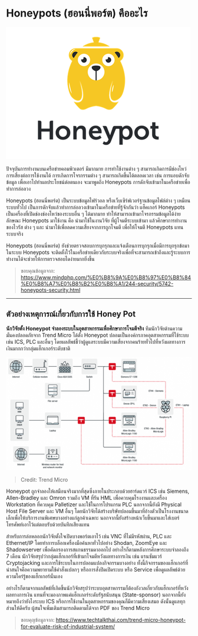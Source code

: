 # Honeypots (ฮอนนี่พอร์ต) คืออะไร

![image](img/Honeypots.png)

ปัจจุบันการทำงานบนเครือข่ายคอมพิวเตอร์ มีมากมาย การทำใช้งานต่าง ๆ สามารถเกิดการมีช่องโหว่ การเสี่ยงต่อการใช้งานได้ การเกิดการโจรกรรมต่าง ๆ สามารถเกิดขึ้นได้ตลอดเวลา เช่น การแอบดักจับข้อมูล เพื่อเอาไปทำผลประโยชน์ต่อตนเอง จะมาพูดถึง Honeypots การดักจับเข้ามาในเครือข่ายเพื่อทำการล่อลวง

Honeypots (ฮอนนี่พอร์ต) เป็นระบบข้อมูลไฟร์วอล หรือเว็บเซิร์ฟเวอร์ฐานข้อมูลไฟล์ต่าง ๆ เหมือนระบบทั่วไป เป็นการดักจับแล้วทำการล่อลวงเข้ามาในเครือข่ายที่รู้จักกันว่า แฮ็คเกอร์ Honeypots เป็นเครื่องที่เปิดช่องช่องโหว่ของระบบอื่น ๆ ได้มากมาย ทำให้สามารถเข้ามาโจรกรรมข้อมูลได้ง่าย ลักษณะ Honeypots มาใช้งาน คือ นำมาใช้ในงานวิจัย ที่ผู้โจมตีระบบเข้ามา แล้วศึกษาการทำงานของไวรัส ต่าง ๆ และ นำมาใช้เพื่อลดความเสี่ยงจากการถูกโจมตี เพื่อให้โจมตี Honeypots แทนระบบจริง

Honeypots (ฮอนนี่พอร์ต) ยังช่วยตรวจสอบการบุกรุกและแจ้งเตือนการบุกรุกเมื่อมีการบุกรุกข้อมาในระบบ Honeypots จะติดตั้งใว้ในเครือข่ายเดียวกับระบบจริงเพื่อที่จะสามารถเข้าถึงและรู้ระบบการทำงานได้จะช่วยให้การตรวจสอบไดง่ายมากยิ่งขึ้น

> ขอบคุณข้อมูลจาก: <https://www.mindphp.com/%E0%B8%9A%E0%B8%97%E0%B8%84%E0%B8%A7%E0%B8%B2%E0%B8%A1/244-security/5742-honeypots-security.html>

---

## **ตัวอย่างเหตุการณ์เกี่ยวกับการใช้ Honey Pot**

**นักวิจัยตั้ง Honeypot จำลองระบบในอุตสาหกรรมเพื่อศึกษาการโจมตีจริง**
ทีมนักวิจัยด้านความมั่นคงปลอดภัยจาก Trend Micro ได้ตั้ง Honeypot ปลอมเป็นองค์กรภาคอุตสาหกรรมที่ใช้ระบบ เช่น ICS, PLC และอื่นๆ โดยผลลัพธ์ชี้ว่าผู้ดูแลระบบมีความเสี่ยงจากคนร้ายทั่วไปที่หวังผลทางการเงินมากกว่ากลุ่มแฮ็กเกอร์ระดับชาติ

![image](img/ICS_honeypot.png)
>Credit: Trend Micro

Honeypot ถูกจำลองให้เสมือนจริงมากที่สุดซึ่งภายในประกอบด้วยฮาร์ดแวร์ ICS เช่น Siemens, Allen-Bradley และ Omron รวมถึง VM ที่รัน HML เพื่อควบคุมโรงงานและเครื่อง Workstation ที่ควบคุม Palletizer และใช้ในการโปรแกรม PLC นอกจากนี้ยังมี Physical Host File Server และ VM อื่นๆ โดยนักวิจัยได้สร้างบริษัทปลอมขึ้นมาที่อ้างตัวเป็นโรงงานขนาดเล็กเพื่อให้บริการงานพิเศษบางอย่างแก่ลูกค้าเฉพาะ นอกจากนี้ยังสร้างหน้าเว็บขึ้นมาและใส่เบอร์โทรศัพท์เอาไว้แต่ตอบรับด้วยบันทึกเสียงแทน

สำหรับการล่อหลอกนักวิจัยตั้งใจเปิดบางพอร์ตเอาไว้ เช่น VNC ที่ไม่มีรหัสผ่าน, PLC และ Ethernet/IP โดยทำการบล็อกเครื่องมือค้นหาทั่วไปอย่าง Shodan, ZoomEye และ Shadowserver เพื่อคัดกรองการสแกนธรรมดาออกไป อย่างไรก็ตามหลังการศึกษาระบบจำลองถึง 7 เดือน นักวิจัยสรุปว่ากลุ่มแฮ็กเกอร์ที่เข้ามาโจมตีหวังผลทางการเงิน เช่น แรนซัมแวร์ Cryptojacking และการใช้ระบบในการปลอมแปลงกิจกรรมบางอย่าง ทั้งนี้กิจกรรมของแฮ็กเกอร์ที่น่าสนใจคือความพยายามใช้คำสั่งแปลกๆ หรือการสั่งปิดเปิดระบบ หรือ Service เพื่อดูผลลัพธ์ด้วยความใคร่รู้ของแฮ็กเกอร์นั่นเอง

อย่างไรก็ตามจากผลลัพธ์ที่เกิดขึ้นนักวิจัยสรุปว่าระบบอุตสาหกรรมก็ต้องกังวลเกี่ยวกับแฮ็กเกอร์ที่หวังผลทางการเงิน แทนที่จะมองภาพแค่แฮ็กเกอร์ระดับรัฐสนับสนุน (State-sponsor) นอกจากนี้ยังหมายถึงว่ายังไงระบบ ICS หรือการใช้งานในอุตสาหกรรมของคุณก็มีความเสี่ยงเสมอ ดังนั้นดูแลทุกส่วนให้ดีครับ ผู้สนใจเพิ่มเติมสามารถติดตามได้จาก PDF ของ Trend Micro

> ขอบคุญข้อมูลจาก: <https://www.techtalkthai.com/trend-micro-honeypot-for-evaluate-risk-of-industrial-system/>
